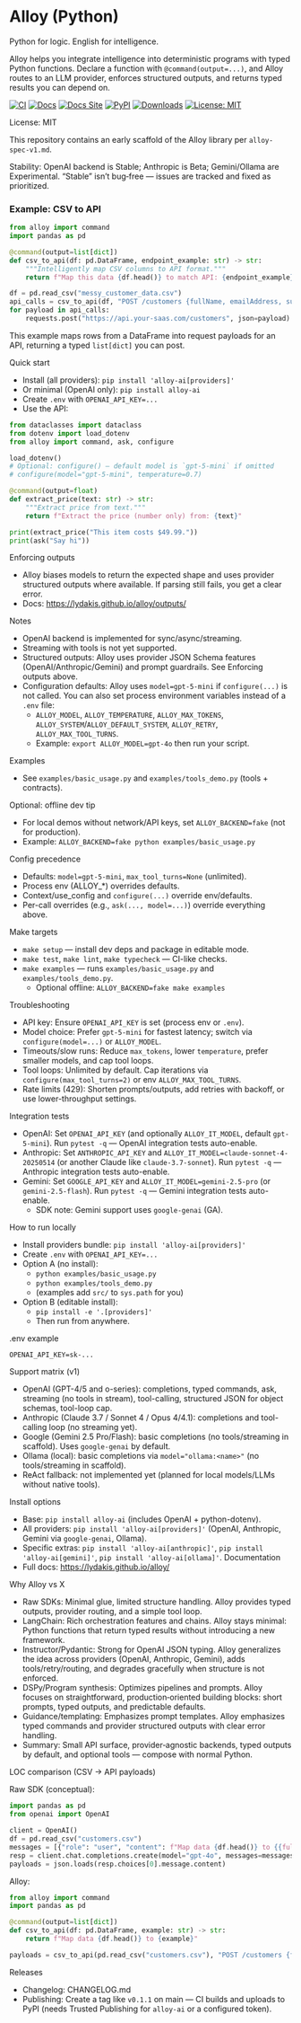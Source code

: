 # Alloy (Python)

Python for logic. English for intelligence.

Alloy helps you integrate intelligence into deterministic programs with typed Python functions.
Declare a function with `@command(output=...)`, and Alloy routes to an LLM provider, enforces
structured outputs, and returns typed results you can depend on.

[![CI](https://github.com/lydakis/alloy/actions/workflows/ci.yml/badge.svg)](https://github.com/lydakis/alloy/actions/workflows/ci.yml)
[![Docs](https://github.com/lydakis/alloy/actions/workflows/docs.yml/badge.svg)](https://lydakis.github.io/alloy/)
[![Docs Site](https://img.shields.io/badge/docs-website-blue)](https://lydakis.github.io/alloy/)
[![PyPI](https://img.shields.io/pypi/v/alloy-ai.svg)](https://pypi.org/project/alloy-ai/)
[![Downloads](https://pepy.tech/badge/alloy-ai)](https://pepy.tech/project/alloy-ai)
[![License: MIT](https://img.shields.io/badge/License-MIT-yellow.svg)](LICENSE)

License: MIT

This repository contains an early scaffold of the Alloy library per `alloy-spec-v1.md`.

Stability: OpenAI backend is Stable; Anthropic is Beta; Gemini/Ollama are Experimental. “Stable” isn’t bug‑free — issues are tracked and fixed as prioritized.

### Example: CSV to API

```python
from alloy import command
import pandas as pd

@command(output=list[dict])
def csv_to_api(df: pd.DataFrame, endpoint_example: str) -> str:
    """Intelligently map CSV columns to API format."""
    return f"Map this data {df.head()} to match API: {endpoint_example}"

df = pd.read_csv("messy_customer_data.csv")
api_calls = csv_to_api(df, "POST /customers {fullName, emailAddress, subscriptionTier}")
for payload in api_calls:
    requests.post("https://api.your-saas.com/customers", json=payload)
```

This example maps rows from a DataFrame into request payloads for an API, returning a typed `list[dict]` you can post.

Quick start
- Install (all providers): `pip install 'alloy-ai[providers]'`
- Or minimal (OpenAI only): `pip install alloy-ai`
- Create `.env` with `OPENAI_API_KEY=...`
- Use the API:

```python
from dataclasses import dataclass
from dotenv import load_dotenv
from alloy import command, ask, configure

load_dotenv()
# Optional: configure() — default model is `gpt-5-mini` if omitted
# configure(model="gpt-5-mini", temperature=0.7)

@command(output=float)
def extract_price(text: str) -> str:
    """Extract price from text."""
    return f"Extract the price (number only) from: {text}"

print(extract_price("This item costs $49.99."))
print(ask("Say hi"))
```

Enforcing outputs
- Alloy biases models to return the expected shape and uses provider structured outputs where available. If parsing still fails, you get a clear error.
- Docs: https://lydakis.github.io/alloy/outputs/

Notes
- OpenAI backend is implemented for sync/async/streaming.
- Streaming with tools is not yet supported.
- Structured outputs: Alloy uses provider JSON Schema features (OpenAI/Anthropic/Gemini) and prompt guardrails. See Enforcing outputs above.
- Configuration defaults: Alloy uses `model=gpt-5-mini` if `configure(...)` is not called. You can also set process environment variables instead of a `.env` file:
  - `ALLOY_MODEL`, `ALLOY_TEMPERATURE`, `ALLOY_MAX_TOKENS`, `ALLOY_SYSTEM`/`ALLOY_DEFAULT_SYSTEM`, `ALLOY_RETRY`, `ALLOY_MAX_TOOL_TURNS`.
  - Example: `export ALLOY_MODEL=gpt-4o` then run your script.

Examples
- See `examples/basic_usage.py` and `examples/tools_demo.py` (tools + contracts).

Optional: offline dev tip
- For local demos without network/API keys, set `ALLOY_BACKEND=fake` (not for production).
- Example: `ALLOY_BACKEND=fake python examples/basic_usage.py`

Config precedence
- Defaults: `model=gpt-5-mini`, `max_tool_turns=None` (unlimited).
- Process env (ALLOY_*) overrides defaults.
- Context/use_config and `configure(...)` override env/defaults.
- Per-call overrides (e.g., `ask(..., model=...)`) override everything above.

Make targets
- `make setup` — install dev deps and package in editable mode.
- `make test`, `make lint`, `make typecheck` — CI-like checks.
- `make examples` — runs `examples/basic_usage.py` and `examples/tools_demo.py`.
  - Optional offline: `ALLOY_BACKEND=fake make examples`

Troubleshooting
- API key: Ensure `OPENAI_API_KEY` is set (process env or `.env`).
- Model choice: Prefer `gpt-5-mini` for fastest latency; switch via `configure(model=...)` or `ALLOY_MODEL`.
- Timeouts/slow runs: Reduce `max_tokens`, lower `temperature`, prefer smaller models, and cap tool loops.
- Tool loops: Unlimited by default. Cap iterations via `configure(max_tool_turns=2)` or env `ALLOY_MAX_TOOL_TURNS`.
- Rate limits (429): Shorten prompts/outputs, add retries with backoff, or use lower-throughput settings.

Integration tests
- OpenAI: Set `OPENAI_API_KEY` (and optionally `ALLOY_IT_MODEL`, default `gpt-5-mini`). Run `pytest -q` — OpenAI integration tests auto-enable.
- Anthropic: Set `ANTHROPIC_API_KEY` and `ALLOY_IT_MODEL=claude-sonnet-4-20250514` (or another Claude like `claude-3.7-sonnet`). Run `pytest -q` — Anthropic integration tests auto-enable.
- Gemini: Set `GOOGLE_API_KEY` and `ALLOY_IT_MODEL=gemini-2.5-pro` (or `gemini-2.5-flash`). Run `pytest -q` — Gemini integration tests auto-enable.
  - SDK note: Gemini support uses `google-genai` (GA).

How to run locally
- Install providers bundle: `pip install 'alloy-ai[providers]'`
- Create `.env` with `OPENAI_API_KEY=...`
- Option A (no install):
  - `python examples/basic_usage.py`
  - `python examples/tools_demo.py`
  - (examples add `src/` to `sys.path` for you)
- Option B (editable install):
  - `pip install -e '.[providers]'`
  - Then run from anywhere.

.env example
```
OPENAI_API_KEY=sk-...
```
Support matrix (v1)
- OpenAI (GPT-4/5 and o-series): completions, typed commands, ask, streaming (no tools in stream), tool-calling, structured JSON for object schemas, tool-loop cap.
- Anthropic (Claude 3.7 / Sonnet 4 / Opus 4/4.1): completions and tool-calling loop (no streaming yet).
- Google (Gemini 2.5 Pro/Flash): basic completions (no tools/streaming in scaffold). Uses `google-genai` by default.
- Ollama (local): basic completions via `model="ollama:<name>"` (no tools/streaming in scaffold).
- ReAct fallback: not implemented yet (planned for local models/LLMs without native tools).

Install options
- Base: `pip install alloy-ai` (includes OpenAI + python-dotenv).
- All providers: `pip install 'alloy-ai[providers]'` (OpenAI, Anthropic, Gemini via `google-genai`, Ollama).
- Specific extras: `pip install 'alloy-ai[anthropic]'`, `pip install 'alloy-ai[gemini]'`, `pip install 'alloy-ai[ollama]'`.
Documentation
- Full docs: https://lydakis.github.io/alloy/

Why Alloy vs X

- Raw SDKs: Minimal glue, limited structure handling. Alloy provides typed outputs, provider routing, and a simple tool loop.
- LangChain: Rich orchestration features and chains. Alloy stays minimal: Python functions that return typed results without introducing a new framework.
- Instructor/Pydantic: Strong for OpenAI JSON typing. Alloy generalizes the idea across providers (OpenAI, Anthropic, Gemini), adds tools/retry/routing, and degrades gracefully when structure is not enforced.
- DSPy/Program synthesis: Optimizes pipelines and prompts. Alloy focuses on straightforward, production‑oriented building blocks: short prompts, typed outputs, and predictable defaults.
- Guidance/templating: Emphasizes prompt templates. Alloy emphasizes typed commands and provider structured outputs with clear error handling.
- Summary: Small API surface, provider‑agnostic backends, typed outputs by default, and optional tools — compose with normal Python.

LOC comparison (CSV → API payloads)

Raw SDK (conceptual):

```python
import pandas as pd
from openai import OpenAI

client = OpenAI()
df = pd.read_csv("customers.csv")
messages = [{"role": "user", "content": f"Map data {df.head()} to {{fullName, emailAddress}}"}]
resp = client.chat.completions.create(model="gpt-4o", messages=messages)
payloads = json.loads(resp.choices[0].message.content)
```

Alloy:

```python
from alloy import command
import pandas as pd

@command(output=list[dict])
def csv_to_api(df: pd.DataFrame, example: str) -> str:
    return f"Map data {df.head()} to {example}"

payloads = csv_to_api(pd.read_csv("customers.csv"), "POST /customers {fullName, emailAddress}")
```

Releases
- Changelog: CHANGELOG.md
- Publishing: Create a tag like `v0.1.1` on main — CI builds and uploads to PyPI (needs Trusted Publishing for `alloy-ai` or a configured token).

